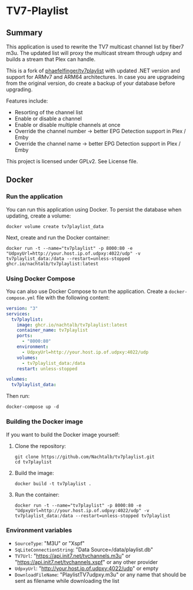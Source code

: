 # TV7-Playlist

## Summary

This application is used to rewrite the TV7 multicast channel list by fiber7 m3u. The updated list will proxy the
multicast stream through udpxy and builds a stream that Plex can handle.

This is a fork of [phaefelfinger/tv7playlist](https://github.com/phaefelfinger/tv7playlist) with updated .NET version
and support for ARMv7 and ARM64 architectures. In case you are upgradeing from the original version, do create a backup
of your database before upgrading.

Features include:

- Resorting of the channel list
- Enable or disable a channel
- Enable or disable multiple channels at once
- Override the channel number -> better EPG Detection support in Plex / Emby
- Override the channel name -> better EPG Detection support in Plex / Emby

This project is licensed under GPLv2. See License file.

## Docker

### Run the application

You can run this application using Docker. To persist the database when updating, create a volume:

```shell
docker volume create tv7playlist_data
```

Next, create and run the Docker container:

```shell
docker run -t --name="tv7playlist" -p 8000:80 -e "UdpxyUrl=http://your.host.ip.of.udpxy:4022/udp" -v tv7playlist_data:/data --restart=unless-stopped ghcr.io/nachtalb/tv7playlist:latest
```

### Using Docker Compose

You can also use Docker Compose to run the application. Create a `docker-compose.yml` file with the following content:

```yaml
version: "3"
services:
  tv7playlist:
    image: ghcr.io/nachtalb/tv7playlist:latest
    container_name: tv7playlist
    ports:
      - "8000:80"
    environment:
      - UdpxyUrl=http://your.host.ip.of.udpxy:4022/udp
    volumes:
      - tv7playlist_data:/data
    restart: unless-stopped

volumes:
  tv7playlist_data:
```

Then run:

```shell
docker-compose up -d
```

### Building the Docker image

If you want to build the Docker image yourself:

1. Clone the repository:

   ```
   git clone https://github.com/Nachtalb/tv7playlist.git
   cd tv7playlist
   ```

2. Build the image:

   ```
   docker build -t tv7playlist .
   ```

3. Run the container:
   ```
   docker run -t --name="tv7playlist" -p 8000:80 -e "UdpxyUrl=http://your.host.ip.of.udpxy:4022/udp" -v tv7playlist_data:/data --restart=unless-stopped tv7playlist
   ```

### Environment variables

- `SourceType`: "M3U" or "Xspf"
- `SqLiteConnectionString`: "Data Source=/data/playlist.db"
- `TV7Url`: "https://api.init7.net/tvchannels.m3u" or "https://api.init7.net/tvchannels.xspf" or any other provider
- `UdpxyUrl`: "http://your.host.ip.of.udpxy:4022/udp" or empty
- `DownloadFileName`: "PlaylistTV7udpxy.m3u" or any name that should be sent as filename while downloading the list
